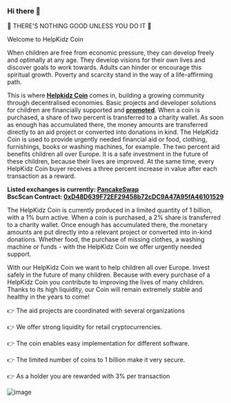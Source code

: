 ### Hi there 👋

💖 THERE'S NOTHING GOOD UNLESS YOU DO IT 💖

Welcome to HelpKidz Coin 

When children are free from economic pressure, they can develop freely and optimally at any age. They develop visions for their own lives and discover goals to work towards. Adults can hinder or encourage this spiritual growth. Poverty and scarcity stand in the way of a life-affirming path.

This is where <b><a href="https://helpkidz-coin.org/" title="Helpkidz Coin">Helpkidz Coin</a></b> comes in, building a growing community through decentralised economies. Basic projects and developer solutions for children are financially supported and <b><a href="https://kryptoworld24.de/" title="promoted">promoted</a></b>. When a coin is purchased, a share of two percent is transferred to a charity wallet. As soon as enough has accumulated there, the money amounts are transferred directly to an aid project or converted into donations in kind. The HelpKidz Coin is used to provide urgently needed financial aid or food, clothing, furnishings, books or washing machines, for example. The two percent aid benefits children all over Europe. It is a safe investment in the future of these children, because their lives are improved. At the same time, every HelpKidz Coin buyer receives a three percent increase in value after each transaction as a reward.

<b>Listed exchanges is currently: <a href="https://pancakeswap.finance/swap?outputCurrency=0xD48D639F72EF29458b72cDC9A47A95fA46101529" title="PancakeSwap">PancakeSwap</a></b>  
<b>BscScan Contract: <a href="https://bscscan.com/token/0xD48D639F72EF29458b72cDC9A47A95fA46101529" title="0xD48D639F72EF29458b72cDC9A47A95fA46101529">0xD48D639F72EF29458b72cDC9A47A95fA46101529</a> </b> 

The HelpKidz Coin is currently produced in a limited quantity of 1 billion, with a 1% burn active. When a coin is purchased, a 2% share is transferred to a charity wallet. Once enough has accumulated there, the monetary amounts are put directly into a relevant project or converted into in-kind donations. Whether food, the purchase of missing clothes, a washing machine or funds - with the HelpKidz Coin we offer urgently needed support.

With our HelpKidz Coin we want to help children all over Europe.
Invest safely in the future of many children. Because with every purchase of a HelpKidz Coin you contribute to improving the lives of many children.
Thanks to its high liquidity, our Coin will remain extremely stable and healthy in the years to come!

👉 The aid projects are coordinated with several organizations

👉 We offer strong liquidity for retail cryptocurrencies.

👉 The coin enables easy implementation for different software.

👉 The limited number of coins to 1 billion make it very secure.

👉 As a holder you are rewarded with 3% per transaction

![image](https://user-images.githubusercontent.com/96612699/147368507-d92ef5bd-2b93-4ca8-b44a-ffd40b2dcf71.png)
